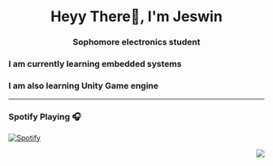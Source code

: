 <h1 align="center">Heyy There👋, I'm Jeswin</h1>
<h3 align="center">Sophomore electronics student</h3>


###  I am currently learning embedded systems
###  I am also learning Unity Game engine

<hr>

### Spotify Playing 🎧

[![Spotify](https://novatorem.bgstatic.vercel.app/api/spotify)](https://open.spotify.com/user/vjcxueznf15ynld5jycj9cylr)




<img align="right" src="http://estruyf-github.azurewebsites.net/api/VisitorHit?user=JezwinThomas&repo=Bgstatic&countColorcountColor&countColor=%237B1E7B"/>
